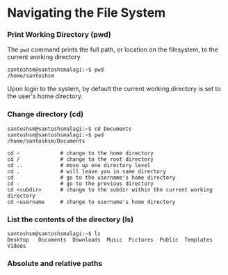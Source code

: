 # Navigating the File System

### Print Working Directory (pwd) 
The ```pwd``` command prints the full path, or location on the filesystem, to the current working directory

```console
santoshsm@santoshsmalagi:~$ pwd
/home/santoshsm
```
Upon login to the system, by default the current working directory is set to the user's home directory.

### Change directory (cd)

```console
santoshsm@santoshsmalagi:~$ cd Documents
santoshsm@santoshsmalagi:~$ pwd
/home/santoshsm/Documents
```

```Shell
cd ~             # change to the home directory
cd /             # change to the root directory
cd ..            # move up one directory level
cd .             # will leave you in same directory
cd               # go to the username's home directory
cd -             # go to the previous directory
cd <subdir>      # change to the subdir within the current working directory
cd ~username     # change to username's home directory
```

### List the contents of the directory (ls)
```console
santoshsm@santoshsmalagi:~$ ls
Desktop   Documents  Downloads  Music  Pictures  Public  Templates  Vidoes
```

### Absolute and relative paths
